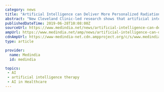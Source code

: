 ```yaml
---
category: news
title: "Artificial Intelligence can Deliver More Personalized Radiation Therapy"
abstract: "New Cleveland Clinic-led research shows that artificial intelligence (AI) can use medical scans and health records to personalize the dose of radiation therapy used to treat cancer patients. ‘Artificial intelligence (AI) can use medical scans and health ..."
publishedDateTime: 2019-06-28T10:08:00Z
sourceUrl: https://www.medindia.net/news/artificial-intelligence-can-deliver-more-personalized-radiation-therapy-188584-1.htm
ampUrl: https://www.medindia.net/amp/news/artificial-intelligence-can-deliver-more-personalized-radiation-therapy-188584-1.htm
cdnAmpUrl: https://www-medindia-net.cdn.ampproject.org/c/s/www.medindia.net/amp/news/artificial-intelligence-can-deliver-more-personalized-radiation-therapy-188584-1.htm
type: article

provider:
  name: Medindia
  id: medindia

topics:
 - AI
 - artificial intelligence therapy
 - AI in Healthcare
---
```

